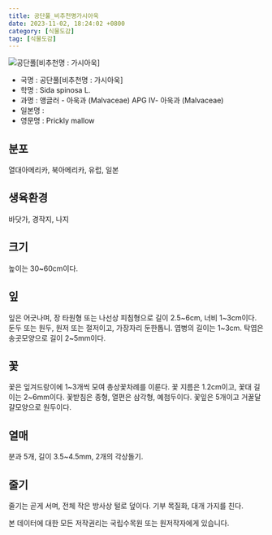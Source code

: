 ```yaml
---
title: 공단풀_비추천명가시아욱
date: 2023-11-02, 18:24:02 +0800
category: [식물도감]
tag: [식물도감]
---
```




![공단풀[비추천명 : 가시아욱]](http://www.nature.go.kr/fileUpload/plants/basic/Malvaceae/Sida/2341/2341_1_th2.jpg)
- 국명 : 공단풀[비추천명 : 가시아욱]
- 학명 : Sida spinosa L.
- 과명 : 앵글러 - 아욱과 (Malvaceae) APG Ⅳ- 아욱과 (Malvaceae)
- 일본명 : 
- 영문명 : Prickly mallow


## 분포
열대아메리카, 북아메리카, 유럽, 일본 
## 생육환경
바닷가, 경작지, 나지 
## 크기
높이는 30~60cm이다.
## 잎
잎은 어긋나며, 장 타원형 또는 나선상 피침형으로 길이 2.5~6cm, 너비 1~3cm이다. 둔두 또는 원두, 원저 또는 절저이고, 가장자리 둔한톱니. 엽병의 길이는 1~3cm. 탁엽은 송곳모양으로 길이 2~5mm이다.
## 꽃
꽃은 잎겨드랑이에 1~3개씩 모여 총상꽃차례를 이룬다. 꽃 지름은 1.2cm이고, 꽃대 길이는 2~6mm이다. 꽃받침은 종형, 열편은 삼각형, 예첨두이다. 꽃잎은 5개이고 거꿀달걀모양으로 원두이다.
## 열매
분과 5개, 길이 3.5~4.5mm, 2개의 각상돌기.
## 줄기
줄기는 곧게 서며, 전체 작은 방사상 털로 덮이다. 기부 목질화, 대개 가지를 친다.






본 데이터에 대한 모든 저작권리는 국립수목원 또는 원저작자에게 있습니다.
